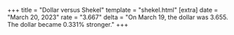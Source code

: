 +++
title = "Dollar versus Shekel"
template = "shekel.html"
[extra]
date = "March 20, 2023"
rate = "3.667"
delta = "On March 19, the dollar was 3.655. The dollar became 0.331% stronger."
+++
